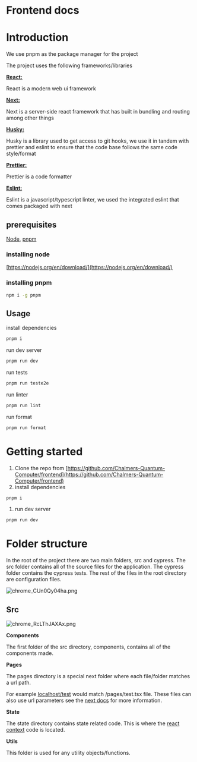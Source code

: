 # Frontend docs

# Introduction

We use pnpm as the package manager for the project

The project uses the following frameworks/libraries

**[React:](https://reactjs.org/)**

React is a modern web ui framework

**[Next:](https://nextjs.org/)**

Next is a server-side react framework that has built in bundling and routing among other things

**[Husky:](https://github.com/typicode/husky)**

Husky is a library used to get access to git hooks, we use it in tandem with prettier and eslint to ensure that the code base follows the same code style/format

**[Prettier:](https://prettier.io/)**

Prettier is a code formatter

**[Eslint:](https://eslint.org/)**

Eslint is a javascript/typescript linter, we used the integrated eslint that comes packaged with next

## prerequisites

[Node](https://nodejs.org/en/), [pnpm](https://pnpm.io/)

### installing node

[https://nodejs.org/en/download/](https://nodejs.org/en/download/)

### installing pnpm

```bash
npm i -g pnpm
```

## Usage

install dependencies 

```bash
pnpm i
```

run dev server 

```bash
pnpm run dev
```

run tests

```bash
pnpm run teste2e
```

run linter

```bash
pnpm run lint
```

run format

```bash
pnpm run format
```

# Getting started

1. Clone the repo from [https://github.com/Chalmers-Quantum-Computer/frontend](https://github.com/Chalmers-Quantum-Computer/frontend)
2. install dependencies

```bash
pnpm i
```

1. run dev server 

```bash
pnpm run dev
```

# Folder structure

In the root of the project there are two main folders, src and cypress. The src folder contains all of the source files for the application. The cypress folder contains the cypress tests. The rest of the files in the root directory are configuration files.

![chrome_CUn0Qy04ha.png](Frontend%20docs%20e9a7187cb5ac4b85b75f2a3e1f467cfc/chrome_CUn0Qy04ha.png)

## Src

![chrome_RcLThJAXAx.png](Frontend%20docs%20e9a7187cb5ac4b85b75f2a3e1f467cfc/chrome_RcLThJAXAx.png)

**Components**

The first folder of the src directory, components, contains all of the components made. 

**Pages**

The pages directory is a special next folder where each file/folder matches a url path.

For example [localhost/test](http://localhost/test) would match /pages/test.tsx file. These files can also use url parameters see the [next docs](https://nextjs.org/docs/routing/dynamic-routes)  for more information.

**State**

The state directory contains state related code. This is where the [react context](https://reactjs.org/docs/context.html) code is located.

**Utils**

This folder is used for any utility objects/functions.